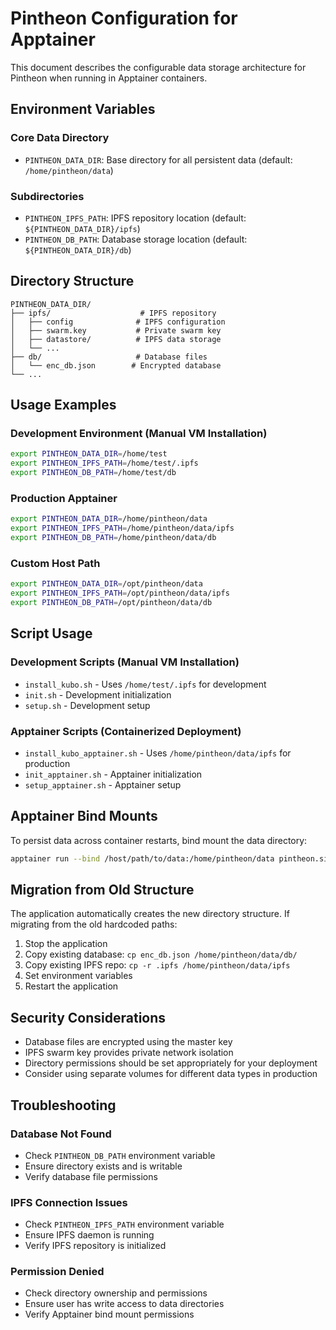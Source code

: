 # Pintheon Configuration for Apptainer

This document describes the configurable data storage architecture for Pintheon when running in Apptainer containers.

## Environment Variables

### Core Data Directory
- `PINTHEON_DATA_DIR`: Base directory for all persistent data (default: `/home/pintheon/data`)

### Subdirectories
- `PINTHEON_IPFS_PATH`: IPFS repository location (default: `${PINTHEON_DATA_DIR}/ipfs`)
- `PINTHEON_DB_PATH`: Database storage location (default: `${PINTHEON_DATA_DIR}/db`)

## Directory Structure

```
PINTHEON_DATA_DIR/
├── ipfs/                    # IPFS repository
│   ├── config              # IPFS configuration
│   ├── swarm.key           # Private swarm key
│   ├── datastore/          # IPFS data storage
│   └── ...
├── db/                     # Database files
│   └── enc_db.json        # Encrypted database
└── ...
```

## Usage Examples

### Development Environment (Manual VM Installation)
```bash
export PINTHEON_DATA_DIR=/home/test
export PINTHEON_IPFS_PATH=/home/test/.ipfs
export PINTHEON_DB_PATH=/home/test/db
```

### Production Apptainer
```bash
export PINTHEON_DATA_DIR=/home/pintheon/data
export PINTHEON_IPFS_PATH=/home/pintheon/data/ipfs
export PINTHEON_DB_PATH=/home/pintheon/data/db
```

### Custom Host Path
```bash
export PINTHEON_DATA_DIR=/opt/pintheon/data
export PINTHEON_IPFS_PATH=/opt/pintheon/data/ipfs
export PINTHEON_DB_PATH=/opt/pintheon/data/db
```

## Script Usage

### Development Scripts (Manual VM Installation)
- `install_kubo.sh` - Uses `/home/test/.ipfs` for development
- `init.sh` - Development initialization
- `setup.sh` - Development setup

### Apptainer Scripts (Containerized Deployment)
- `install_kubo_apptainer.sh` - Uses `/home/pintheon/data/ipfs` for production
- `init_apptainer.sh` - Apptainer initialization
- `setup_apptainer.sh` - Apptainer setup

## Apptainer Bind Mounts

To persist data across container restarts, bind mount the data directory:

```bash
apptainer run --bind /host/path/to/data:/home/pintheon/data pintheon.sif
```

## Migration from Old Structure

The application automatically creates the new directory structure. If migrating from the old hardcoded paths:

1. Stop the application
2. Copy existing database: `cp enc_db.json /home/pintheon/data/db/`
3. Copy existing IPFS repo: `cp -r .ipfs /home/pintheon/data/ipfs`
4. Set environment variables
5. Restart the application

## Security Considerations

- Database files are encrypted using the master key
- IPFS swarm key provides private network isolation
- Directory permissions should be set appropriately for your deployment
- Consider using separate volumes for different data types in production

## Troubleshooting

### Database Not Found
- Check `PINTHEON_DB_PATH` environment variable
- Ensure directory exists and is writable
- Verify database file permissions

### IPFS Connection Issues
- Check `PINTHEON_IPFS_PATH` environment variable
- Ensure IPFS daemon is running
- Verify IPFS repository is initialized

### Permission Denied
- Check directory ownership and permissions
- Ensure user has write access to data directories
- Verify Apptainer bind mount permissions 